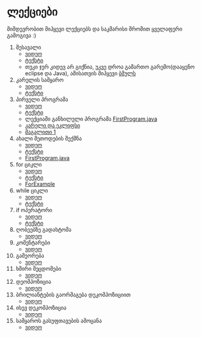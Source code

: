 # ლექციები
მიმდევრობით მიჰყევი ლექციებს და საკმარისი შრომით ყველაფერი გამოგივა :)

1. შესავალი
    * [ვიდეო](list.md)
    * [ტექსტი](lectures/1-intro/1-intro.md)
    * თუკი ჯერ კიდევ არ გიქნია, უკვე დროა გამართო გარემო(დააყენო eclipse და Java), ამისათვის მიჰყევი [ბმულს](development-environment.md)
2. კარელის სამყარო
    * [ვიდეო](https://youtu.be/OufOzpYLa_s)
    * [ტექსტი](lectures/2-karel-world/2-karel-world.md)
3. პირველი პროგრამა
    * [ვიდეო](https://youtu.be/VUw-K7lfnmg)
    * [ტექსტი](lectures/3-first-program/3-first-program.md)
    * ლექციაში განხილული პროგრამა [FirstProgram.java](lectures/3-first-program/FirstProgram.java)
    * [კარელი და ეკლიფსი](karel-and-eclipse.md)
    * [მაგალითი 1](lectures/3-first-program/1-example.md)
4. ახალი მეთოდების შექმნა
    * [ვიდეო](https://youtu.be/OAZq-xENryk)
    * [ტექსტი](lectures/4-new-methods/4-new-methods.md)
    * [FirstProgram.java](lectures/4-new-methods/FirstProgram.java)
5. for ციკლი
    * [ვიდეო](https://youtu.be/NuNv_NmDeH4)
    * [ტექსტი](lectures/5-for-loop/5-for-loop.md)
    * [ForExample](lectures/5-for-loop/ForExample.java)
6. while ციკლი
    * [ვიდეო](https://youtu.be/hgi3GO-kgXA)
    * [ტექსტი](lectures/6-while-loop/6-while-loop.md)
7. if ოპერატორი
    * [ვიდეო](https://youtu.be/Rw6buz96ZDg)
    * [ტექსტი](lectures/6-while-loop/6-while-loop.md)
8. ღობეებზე გადახტომა
    * [ვიდეო](https://youtu.be/YHHl52UGuZE)
9.  კომენტარები
    * [ვიდეო](https://youtu.be/jmUlAXJ9grI)
10. გამეორება
    * [ვიდეო](https://youtu.be/5yXcBwLp57I)
11. ხშირი შეცდომები
    * [ვიდეო](https://youtu.be/GM-ffO9vHo4)
12. დეომპოზიცია
    * [ვიდეო](https://youtu.be/dHuciVahtYI)
13. ბრილიანტების გაორმაგება დეკომპოზიციით
    * [ვიდეო](https://youtu.be/gtCLBcVo74I)
14. ისევ დეკომპოზიცია
    * [ვიდეო](https://youtu.be/S0vZM7HuzmY)
15. სამყაროს გასუფთავების ამოცანა
    * [ვიდეო](https://youtu.be/VvDsN1K8v9U)
